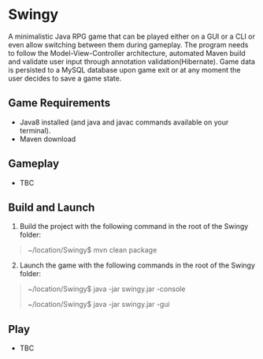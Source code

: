 # Swingy


A minimalistic Java RPG game that can be played either on a GUI or a CLI or even allow switching between them during gameplay. The program needs to follow the Model-View-Controller architecture, automated Maven build and validate user input through annotation validation(Hibernate). Game data is persisted to a MySQL database upon game exit or at any moment the user decides to save a game state.

## Game Requirements
- Java8 installed (and java and javac commands available on your terminal).
- Maven download
## Gameplay
- TBC
## Build and Launch
1. Build the project with the following command in the root of the Swingy folder:
>~/location/Swingy$ mvn clean package

2. Launch the game with the following commands in the root of the Swingy folder:
>~/location/Swingy$ java -jar swingy.jar -console
>
>~/location/Swingy$ java -jar swingy.jar -gui
## Play
- TBC